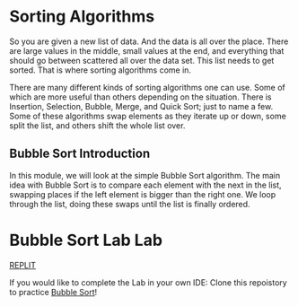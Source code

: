 # Sorting Algorithms
So you are given a new list of data. And the data is all over the place. There are large values in the middle, small values at the end, and everything that should go between scattered all over the data set. This list needs to get sorted. That is where sorting algorithms come in. 

There are many different kinds of sorting algorithms one can use. Some of which are more useful than others depending on the situation. There is Insertion, Selection, Bubble, Merge, and Quick Sort; just to name a few. Some of these algorithms swap elements as they iterate up or down, some split the list, and others shift the whole list over. 

## Bubble Sort Introduction
In this module, we will look at the simple Bubble Sort algorithm.
The main idea with Bubble Sort is to compare each element with the next in the list, swapping places if the left element is bigger than the right one. We loop through the list, doing these swaps until the list is finally ordered.

# Bubble Sort Lab Lab

[REPLIT](replit.com/team/staging-foundations-h2-22/bubble-sort-lab)

If you would like to complete the Lab in your own IDE:
Clone this repoistory to practice [Bubble Sort](https://github.com/revature-curriculum/linked-list-deletion-lab)!